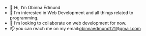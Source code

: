 - 👋 Hi, I’m Obinna Edmund
- 👀 I’m interested in Web Development and all things related to programming.
- 💞️ I’m looking to collaborate on web development for now. 
- 📫 you can reach me on my email:obinnaedmund121@gmail.com

<!---
Onwurah121/Onwurah121 is a ✨ special ✨ repository because its `README.md` (this file) appears on your GitHub profile.
You can click the Preview link to take a look at your changes.
--->

